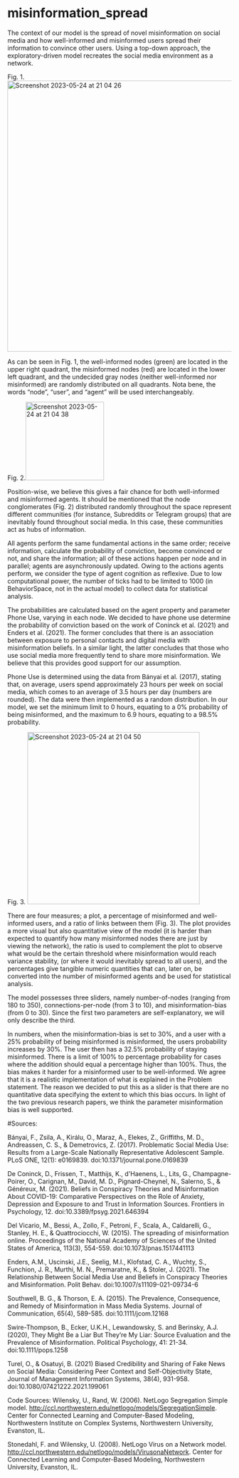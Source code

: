 # misinformation_spread

The context of our model is the spread of novel misinformation on social media and how well-informed and misinformed users spread their information to convince other users. Using a top-down approach, the exploratory-driven model recreates the social media environment as a network.

Fig. 1. <img width="609" alt="Screenshot 2023-05-24 at 21 04 26" src="https://github.com/barnikapusi/misinformation_spread/assets/72254616/a5f437ba-c46f-4e87-b4cd-9fc26f656851">


As can be seen in Fig. 1, the well-informed nodes (green) are located in the upper right quadrant, the misinformed nodes (red) are located in the lower left quadrant, and the undecided gray nodes (neither well-informed nor misinformed) are randomly distributed on all quadrants. Nota bene, the words “node”, “user”, and “agent” will be used interchangeably.

Fig. 2.<img width="176" alt="Screenshot 2023-05-24 at 21 04 38" src="https://github.com/barnikapusi/misinformation_spread/assets/72254616/3e6932fc-f10e-4978-955d-96be5b7c0b3a">


Position-wise, we believe this gives a fair chance for both well-informed and misinformed agents. It should be mentioned that the node conglomerates (Fig. 2) distributed randomly throughout the space represent different communities (for instance, Subreddits or Telegram groups) that are inevitably found throughout social media. In this case, these communities act as hubs of information.

All agents perform the same fundamental actions in the same order; receive information, calculate the probability of conviction, become convinced or not, and share the information; all of these actions happen per node and in parallel; agents are asynchronously updated. Owing to the actions agents perform, we consider the type of agent cognition as reflexive. Due to low computational power, the number of ticks had to be limited to 1000 (in BehaviorSpace, not in the actual model) to collect data for statistical analysis.

The probabilities are calculated based on the agent property and parameter Phone Use, varying in each node. We decided to have phone use determine the probability of conviction based on the work of Coninck et al. (2021) and Enders et al. (2021). The former concludes that there is an association between exposure to personal contacts and digital media with misinformation beliefs. In a similar light, the latter concludes that those who use social media more frequently tend to share more misinformation. We believe that this provides good support for our assumption.

Phone Use is determined using the data from Bányai et al. (2017), stating that, on average, users spend approximately 23 hours per week on social media, which comes to an average of 3.5 hours per day (numbers are rounded). The data were then implemented as a random distribution. In our model, we set the minimum limit to 0 hours, equating to a 0% probability of being misinformed, and the maximum to 6.9 hours, equating to a 98.5% probability.

Fig. 3. <img width="387" alt="Screenshot 2023-05-24 at 21 04 50" src="https://github.com/barnikapusi/misinformation_spread/assets/72254616/823ceaad-f24e-45ba-85c5-5910d246774a">


There are four measures; a plot, a percentage of misinformed and well-informed users, and a ratio of links between them (Fig. 3). The plot provides a more visual but also quantitative view of the model (it is harder than expected to quantify how many misinformed nodes there are just by viewing the network), the ratio is used to complement the plot to observe what would be the certain threshold where misinformation would reach variance stability, (or where it would inevitably spread to all users), and the percentages give tangible numeric quantities that can, later on, be converted into the number of misinformed agents and be used for statistical analysis.

The model possesses three sliders, namely number-of-nodes (ranging from 180 to 350), connections-per-node (from 3 to 10), and misinformation-bias (from 0 to 30). Since the first two parameters are self-explanatory, we will only describe the third.

In numbers, when the misinformation-bias is set to 30%, and a user with a 25% probability of being misinformed is misinformed, the users probability increases by 30%. The user then has a 32.5% probability of staying misinformed. There is a limit of 100% to percentage probability for cases where the addition should equal a percentage higher than 100%. Thus, the bias makes it harder for a misinformed user to be well-informed. We agree that it is a realistic implementation of what is explained in the Problem statement. The reason we decided to put this as a slider is that there are no quantitative data specifying the extent to which this bias occurs. In light of the two previous research papers, we think the parameter misinformation bias is well supported.

#Sources:

Bányai, F., Zsila, A., Királu, O., Maraz, A., Elekes, Z., Griffiths, M. D., Andreassen, C. S., & Demetrovics, Z. (2017). Problematic Social Media Use: Results from a Large-Scale Nationally Representative Adolescent Sample. PLoS ONE, 12(1): e0169839. doi:10.1371/journal.pone.0169839

De Coninck, D., Frissen, T., Matthijs, K., d'Haenens, L., Lits, G., Champagne-Poirer, O., Carignan, M., David, M. D., Pignard-Cheynel, N., Salerno, S., & Généreux, M. (2021). Beliefs in Conspiracy Theories and Misinformation About COVID-19: Comparative Perspectives on the Role of Anxiety, Depression and Exposure to and Trust in Information Sources. Frontiers in Psychology, 12. doi:10.3389/fpsyg.2021.646394

Del Vicario, M., Bessi, A., Zollo, F., Petroni, F., Scala, A., Caldarelli, G., Stanley, H. E., & Quattrociocchi, W. (2015). The spreading of misinformation online. Proceedings of the National Academy of Sciences of the United States of America, 113(3), 554-559. doi:10.1073/pnas.1517441113

Enders, A.M., Uscinski, J.E., Seelig, M.I., Klofstad, C. A., Wuchty, S., Funchion, J. R., Murthi, M. N., Premaratne, K., & Stoler, J. (2021). The Relationship Between Social Media Use and Beliefs in Conspiracy Theories and Misinformation. Polit Behav. doi:10.1007/s11109-021-09734-6

Southwell, B. G., & Thorson, E. A. (2015). The Prevalence, Consequence, and Remedy of Misinformation in Mass Media Systems. Journal of Communication, 65(4), 589-585. doi:10.1111/jcom.12168

Swire-Thompson, B., Ecker, U.K.H., Lewandowsky, S. and Berinsky, A.J. (2020), They Might Be a Liar But They’re My Liar: Source Evaluation and the Prevalence of Misinformation. Political Psychology, 41: 21-34. doi:10.1111/pops.1258

Turel, O., & Osatuyi, B. (2021) Biased Credibility and Sharing of Fake News on Social Media: Considering Peer Context and Self-Objectivity State, Journal of Management Information Systems, 38(4), 931-958. doi:10.1080/07421222.2021.199061

Code Sources:
Wilensky, U., Rand, W. (2006). NetLogo Segregation Simple model. http://ccl.northwestern.edu/netlogo/models/SegregationSimple. Center for Connected Learning and Computer-Based Modeling, Northwestern Institute on Complex Systems, Northwestern University, Evanston, IL.

Stonedahl, F. and Wilensky, U. (2008). NetLogo Virus on a Network model. http://ccl.northwestern.edu/netlogo/models/VirusonaNetwork. Center for Connected Learning and Computer-Based Modeling, Northwestern University, Evanston, IL.

